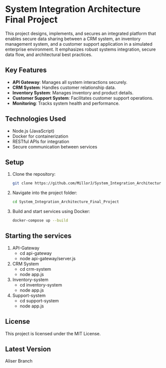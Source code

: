 
# System Integration Architecture Final Project

This project designs, implements, and secures an integrated platform that enables secure data sharing between a CRM system, an inventory management system, and a customer support application in a simulated enterprise environment. It emphasizes robust systems integration, secure data flow, and architectural best practices.

## Key Features
- **API Gateway**: Manages all system interactions securely.
- **CRM System**: Handles customer relationship data.
- **Inventory System**: Manages inventory and product details.
- **Customer Support System**: Facilitates customer support operations.
- **Monitoring**: Tracks system health and performance.

## Technologies Used
- Node.js (JavaScript)
- Docker for containerization
- RESTful APIs for integration
- Secure communication between services

## Setup
1. Clone the repository:  
   ```bash
   git clone https://github.com/MillorJ/System_Integration_Architecture_Final_Project.git
   ```
2. Navigate into the project folder:
   ```bash
   cd System_Integration_Architecture_Final_Project
   ```
3. Build and start services using Docker:
   ```bash
   docker-compose up --build
   ```

## Starting the services
1. API-Gateway
   - cd api-gateway
   - node api-gateway/server.js
3. CRM System
   - cd crm-system
   - node app.js
4. Inventory-system
   - cd inventory-system
   - node app.js
5. Support-system
   - cd support-system
   - node app.js
   

## License
This project is licensed under the MIT License.

## Latest Version 
Aliser Branch
